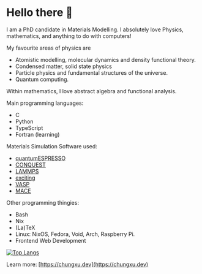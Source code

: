 # Hello there 👋
I am a PhD candidate in Materials Modelling. I absolutely love Physics, mathematics, and anything to do with computers!

My favourite areas of physics are
- Atomistic modelling, molecular dynamics and density functional theory.
- Condensed matter, solid state physics 
- Particle physics and fundamental structures of the universe.
- Quantum computing.

Within mathematics, I love abstract algebra and functional analysis.

Main programming languages:
- C
- Python
- TypeScript
- Fortran (learning)

Materials Simulation Software used:
- [quantumESPRESSO](https://www.quantum-espresso.org/)
- [CONQUEST](https://github.com/OrderN/CONQUEST-release)
- [LAMMPS](https://www.lammps.org/#gsc.tab=0)
- [exciting](https://exciting-code.org/)
- [VASP](https://www.vasp.at/)
- [MACE](https://github.com/ACEsuit/mace)

Other programming thingies:
- Bash
- Nix
- (La)TeX
- Linux: NixOS, Fedora, Void, Arch, Raspberry Pi.
- Frontend Web Development

[![Top Langs](https://github-readme-stats.vercel.app/api/top-langs/?username=chpxu&layout=donut)](https://github.com/chpxu/github-readme-stats)

Learn more: [https://chungxu.dev](https://chungxu.dev)
